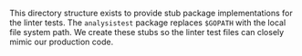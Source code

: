 This directory structure exists to provide stub package implementations for the linter tests. The `analysistest` package replaces `$GOPATH` with the local file system path. We create these stubs so the linter test files can closely mimic our production code.